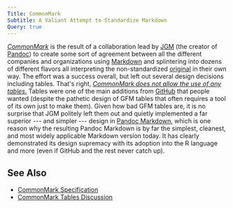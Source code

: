 ```yaml
---
Title: CommonMark
Subtitle: A Valiant Attempt to Standardize Markdown
Query: true
---
```


[*CommonMark*](https://commonmark.org) is the result of a collaboration lead by [JGM](https://johnmacfarlane.net) (the creator of [Pandoc](/tools/pandoc/)) to create some sort of agreement between all the different companies and organizations using [Markdown](/lang/md/) and splintering into dozens of different flavors all interpreting the non-standardized [original](https://daringfireball.net/projects/markdown/) in their own way. The effort was a success overall, but left out several design decisions including tables. That's right, [*CommonMark does not allow the use of any tables.*](https://talk.md/common.org/t/tables-in-pure-markdown/81) Tables were one of the main additions from [GitHub](/lang/md/github/) that people wanted (despite the pathetic design of GFM tables that often requires a tool of its own just to make them). Given how bad GFM tables are, it is no surprise that JGM politely left them out and quietly implemented a far superior --- and simpler --- design in [Pandoc Markdown](/lang/md/pandoc/), which is one reason why the resulting Pandoc Markdown is by far the simplest, cleanest, and most widely applicable Markdown version today. It has clearly demonstrated its design supremacy with its adoption into the R language and more (even if GitHub and the rest never catch up).

## See Also

* [CommonMark Specification](https://commonmark.org/)
* [CommonMark Tables Discussion](https://talk.md/common.org/t/tables-in-pure-markdown/81)
